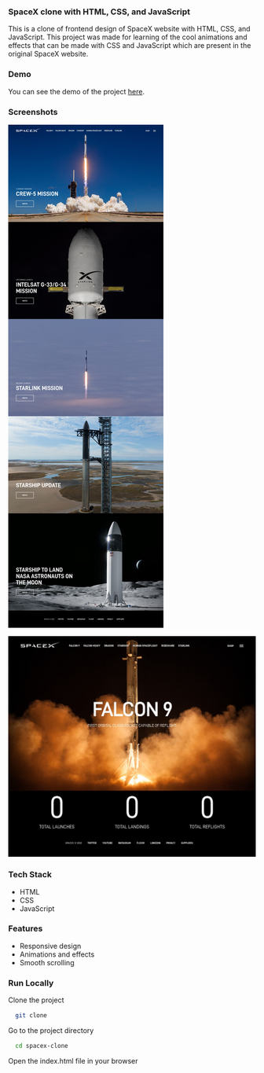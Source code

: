 ### SpaceX clone with HTML, CSS, and JavaScript

This is a clone of frontend design of SpaceX website with HTML, CSS, and JavaScript. This project was made for learning of the cool animations and effects that can be made with CSS and JavaScript which are present in the original SpaceX website. 

### Demo

You can see the demo of the project [here](https://tyzrex-spacexclone.netlify.app).

### Screenshots

![Screenshot 1](./deploy/images/netlify.app.jpg)

![Screenshot 2](./deploy/images/netlify.app%20(1).jpg)

### Tech Stack

- HTML
- CSS
- JavaScript

### Features

- Responsive design
- Animations and effects
- Smooth scrolling

### Run Locally

Clone the project

```bash
  git clone
```

Go to the project directory

```bash
  cd spacex-clone
```

Open the index.html file in your browser

